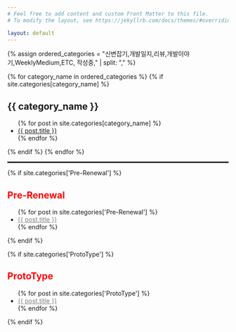 ```yaml
---
# Feel free to add content and custom Front Matter to this file.
# To modify the layout, see https://jekyllrb.com/docs/themes/#overriding-theme-defaults

layout: default
---
```


<head>
    <meta name="google-site-verification" content="swFW3uc8I4itY8f-nuRC4KyC8OevDsMkTn_SnB_sOGE" />
</head>

{% assign ordered_categories = "신변잡기,개발일지,리뷰,개발이야기,WeeklyMedium,ETC, 작성중," | split: "," %}

{% for category_name in ordered_categories %}
{% if site.categories[category_name] %}
<h2>{{ category_name }}</h2>
<ul>
{% for post in site.categories[category_name] %}
<li>
    <a href="{{ post.url }}">{{ post.title }}</a>
</li>
{% endfor %}
</ul>
{% endif %}
{% endfor %}

<hr style="border: 1px solid;">

{% if site.categories['Pre-Renewal'] %}
<h2 style="color: red;">Pre-Renewal</h2>
<ul>
{% for post in site.categories['Pre-Renewal'] %}
<li>
    <a style="color: gray;" href="{{ post.url }}">{{ post.title }}</a>
</li>
{% endfor %}
</ul>
{% endif %}

{% if site.categories['ProtoType'] %}
<h2 style="color: red;">ProtoType</h2>
<ul>
{% for post in site.categories['ProtoType'] %}
<li>
    <a style="color: gray;" href="{{ post.url }}">{{ post.title }}</a>
</li>
{% endfor %}
</ul>
{% endif %}
